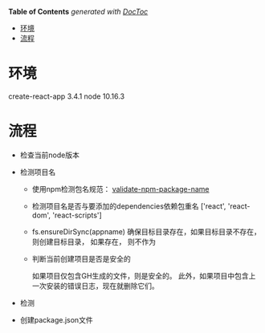 <!-- START doctoc generated TOC please keep comment here to allow auto update -->
<!-- DON'T EDIT THIS SECTION, INSTEAD RE-RUN doctoc TO UPDATE -->
**Table of Contents**  *generated with [DocToc](https://github.com/thlorenz/doctoc)*

- [环境](#%E7%8E%AF%E5%A2%83)
- [流程](#%E6%B5%81%E7%A8%8B)

<!-- END doctoc generated TOC please keep comment here to allow auto update -->


# 环境
create-react-app  3.4.1
node 10.16.3

# 流程
- 检查当前node版本

- 检测项目名

  - 使用npm检测包名规范： <a href="https://github.com/npm/validate-npm-package-name">validate-npm-package-name</a>

  - 检测项目名是否与要添加的dependencies依赖包重名
    ['react', 'react-dom', 'react-scripts']

  - fs.ensureDirSync(appname) 确保目标目录存在，如果目标目录不存在，则创建目标目录， 如果存在， 则不作为

  - 判断当前创建项目是否是安全的

    如果项目仅包含GH生成的文件，则是安全的。
  此外，如果项目中包含上一次安装的错误日志，现在就删除它们。

- 检测
- 创建package.json文件

